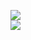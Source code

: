 [![](https://img.shields.io/badge/Made%20With-Github%20Spray-lightgrey.svg?style=for-the-badge&logo=github)](https://github.com/Annihil/github-spray#274)  
[![](https://i.imgur.com/2DrTn0Z.gif)](https://github.com/Annihil/github-spray)
